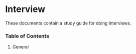 # Interview

These documents contain a study guide for doing interviews.

### Table of Contents
1. General